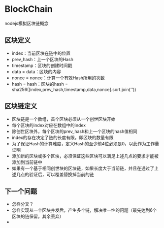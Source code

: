 # BlockChain

nodejs模拟区块链概念

## 区块定义

+ index：当前区块在链中的位置
+ prev_hash：上一个区块的Hash
+ timestamp：区块的创建时间戳
+ data = data：区块的内容
+ nonce = nonce：计算一个有效Hash所用的次数
+ hash = hash：区块的hash = sha256([index,prev_hash,timestamp,data,nonce].sort.join(''))

## 区块链定义

- 区块链是一个数组，首个区块必须从一个创世区块开始
- 每个区块的index对应在数组中的index
- 除创世区块外，每个区块的prev_hash和上一个区块的hash值相同
- index的存在决定了链的长度有限，即区块的数量有限
- 为了保证Hash的计算难度，定义Hash的至少前4位必须是0，以此作为工作量证明
- 添加新的区块或多个区块，必须保证这些区块可以满足上述几点的要求才能被添加到当前链中
- 如果有一个基于相同创世块的区块链，如果长度大于当前链，并且在通过了上述几点的验证后，可以覆盖替换掉当前的链

## 下一个问题

- 怎样分叉？
- 怎样实现从一个区块并发后，产生多个链，解决唯一性的问题（最先达到6个区块的链保留，其余丢弃）
- ​